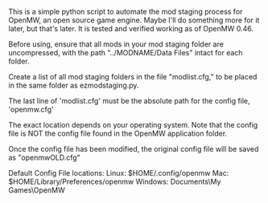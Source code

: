 This is a simple python script to automate the mod staging process for OpenMW, an open source game engine. Maybe I'll do something more for it later, but that's later. It is tested and verified working as of OpenMW 0.46.

Before using, ensure that all mods in your mod staging folder are uncompressed, with the path "../MODNAME/Data Files" intact for each folder. 

Create a list of all mod staging folders in the file "modlist.cfg," to be placed in the same folder as ezmodstaging.py. 

The last line of 'modlist.cfg' must be the absolute path for the config file, 'openmw.cfg' 

The exact location depends on your operating system. Note that the config file is NOT the config file found in the OpenMW application folder. 

Once the config file has been modified, the original config file will be saved as "openmwOLD.cfg"

Default Config File locations: 
Linux: $HOME/.config/openmw 
Mac: $HOME/Library/Preferences/openmw
Windows: Documents\My Games\OpenMW